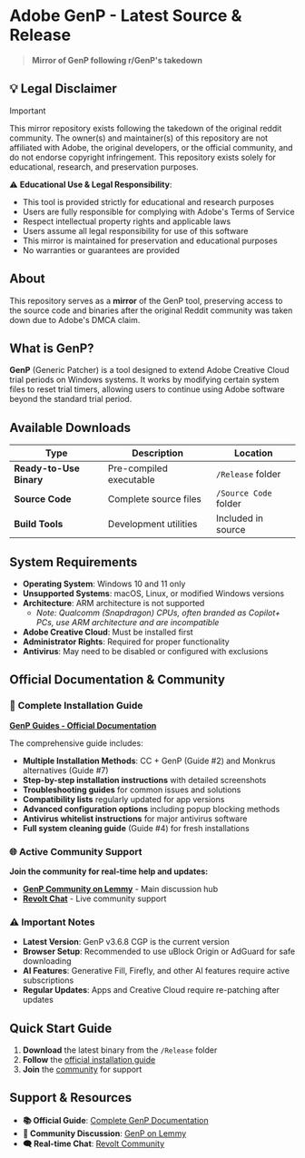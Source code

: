 # Adobe GenP - Latest Source & Release

> **Mirror of GenP following r/GenP's takedown**

## 💡 Legal Disclaimer

> [!Important]
> This mirror repository exists following the takedown of the original reddit community. The owner(s) and maintainer(s) of this repository are not affiliated with Adobe, the original developers, or the official community, and do not endorse copyright infringement. This repository exists solely for educational, research, and preservation purposes.

⚠️ **Educational Use & Legal Responsibility**: 
- This tool is provided strictly for educational and research purposes
- Users are fully responsible for complying with Adobe's Terms of Service
- Respect intellectual property rights and applicable laws
- Users assume all legal responsibility for use of this software
- This mirror is maintained for preservation and educational purposes
- No warranties or guarantees are provided

## About

This repository serves as a **mirror** of the GenP tool, preserving access to the source code and binaries after the original Reddit community was taken down due to Adobe's DMCA claim.

## What is GenP?

**GenP** (Generic Patcher) is a tool designed to extend Adobe Creative Cloud trial periods on Windows systems. It works by modifying certain system files to reset trial timers, allowing users to continue using Adobe software beyond the standard trial period.

## Available Downloads

| Type | Description | Location |
|------|-------------|----------|
| **Ready-to-Use Binary** | Pre-compiled executable | `/Release` folder |
| **Source Code** | Complete source files | `/Source Code` folder |
| **Build Tools** | Development utilities | Included in source |

## System Requirements

- **Operating System**: Windows 10 and 11 only
- **Unsupported Systems**: macOS, Linux, or modified Windows versions
- **Architecture**: ARM architecture is not supported
  - *Note: Qualcomm (Snapdragon) CPUs, often branded as Copilot+ PCs, use ARM architecture and are incompatible*
- **Adobe Creative Cloud**: Must be installed first
- **Administrator Rights**: Required for proper functionality
- **Antivirus**: May need to be disabled or configured with exclusions

## Official Documentation & Community

### 📖 **Complete Installation Guide**
**[GenP Guides - Official Documentation](https://wiki.dbzer0.com/genp-guides/guide/#guide-2)**

The comprehensive guide includes:
- **Multiple Installation Methods**: CC + GenP (Guide #2) and Monkrus alternatives (Guide #7)
- **Step-by-step installation instructions** with detailed screenshots
- **Troubleshooting guides** for common issues and solutions
- **Compatibility lists** regularly updated for app versions
- **Advanced configuration options** including popup blocking methods
- **Antivirus whitelist instructions** for major antivirus software
- **Full system cleaning guide** (Guide #4) for fresh installations

### 🌐 **Active Community Support**

**Join the community for real-time help and updates:**
- **[GenP Community on Lemmy](https://lemmy.dbzer0.com/c/GenP)** - Main discussion hub
- **[Revolt Chat](https://app.revolt.chat/invite/cgccWFFx)** - Live community support

### ⚠️ **Important Notes**

- **Latest Version**: GenP v3.6.8 CGP is the current version
- **Browser Setup**: Recommended to use uBlock Origin or AdGuard for safe downloading
- **AI Features**: Generative Fill, Firefly, and other AI features require active subscriptions
- **Regular Updates**: Apps and Creative Cloud require re-patching after updates

## Quick Start Guide

1. **Download** the latest binary from the `/Release` folder
2. **Follow** the [official installation guide](https://wiki.dbzer0.com/genp-guides/guide/#guide-2)
3. **Join** the [community](https://lemmy.dbzer0.com/c/GenP) for support

## Support & Resources

- **📚 Official Guide**: [Complete GenP Documentation](https://wiki.dbzer0.com/genp-guides/guide/#guide-2)
- **💬 Community Discussion**: [GenP on Lemmy](https://lemmy.dbzer0.com/c/GenP)
- **🗨️ Real-time Chat**: [Revolt Community](https://app.revolt.chat/invite/cgccWFFx)

